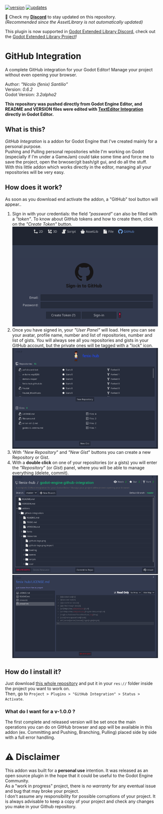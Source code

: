 [![version](https://img.shields.io/badge/plugin%20version-0.6.0-blue)](https://github.com/fenix-hub/godot-engine.github-integration)
[![updates](https://img.shields.io/badge/plugin%20updates-on%20discord-purple)](https://discord.gg/JNrcucg)

📣 Check my **[Discord](https://discord.gg/KnJGY9S)** to stay updated on this repository.  
*(Recommended since the AssetLibrary is not automatically updated)*  

This plugin is now supported in [Godot Extended Library Discord](https://discord.gg/JNrcucg), check out the [Godot Extended Library Project](https://github.com/godot-extended-libraries)!

# GitHub Integration
A complete GitHub integration for your Godot Editor! Manage your project without even opening your browser.

Author: *"Nicolo (fenix) Santilio"*  
Version: *0.6.2*  
Godot Version: *3.2alpha2*  

**This repository was pushed directly from Godot Engine Editor, and README and VERSION files were edited with [TextEditor Integration](https://github.com/fenix-hub/godot-engine.text-editor) directly in Godot Editor.**

## What is this?
*GitHub Integration* is a addon for Godot Engine that I've created mainly for a personal purpose.  
Pushing and Pulling personal repositories while I'm working on Godot (especially if I'm under a GameJam) could take some time and force me to save the project, open the brwoser/git bash/git gui, and do all the stuff.  
With this little addon which works directly in the editor, managing all your repositories will be very easy.  

## How does it work?
As soon as you download end activate the addon, a "GitHub" tool button will appear..  
1. Sign in with your credentials: the field *"password"* can also be filled with a *"token"*. To know about GitHub tokens and how to create them, click on the *"Create Token"* button.  
![sign](addons/github-integration/screenshots/singin.png.screenshot)
2. Once you have signed in, your *"User Panel"* will load. Here you can see your avatar, profile name, number and list of repositories, number and list of gists. You will always see all you repositories and gists in your GitHub account, but the private ones will be tagged with a "lock" icon.  
![user](addons/github-integration/screenshots/userpanel.png.screenshot)
3. With *"New Repository*" and *"New Gist*" buttons you can create a new Repository or Gist.  
4. With a **double click** on one of your repositories (or a gists) you will enter the *"Repository*" (or *Gist*) panel, where you will be able to manage everything (delete, commit).  
![repo](addons/github-integration/screenshots/repo.png.screenshot)
![gist](addons/github-integration/screenshots/gist.PNG.screenshot)
## How do I install it?
Just download [this whole repository](https://github.com/fenix-hub/godot-engine.github-integration/tree/master) and put it in your `res://` folder inside the project you want to work on.  
Then, go to `Project > Plugins > "GitHub Integration" > Status > Activate`.  

### What do I want for a v-1.0.0 ?
The first complete and released version will be set once the main operations you can do on GitHub browser and app will be available in this addon (ex. Committing and Pushing, Branching, Pulling) placed side by side with a full error handling.

# ⚠️ Disclaimer  
This addon was built for a **personal use** intention. It was released as an open source plugin in the hope that it could be useful to the Godot Engine Community.  
As a "work in progress" project, there is *no warranty* for any eventual issue and bug that may broke your project.  
I don't assume any responsibility for possible corruptions of your project. It is always advisable to keep a copy of your project and check any changes you make in your Github repository.  
